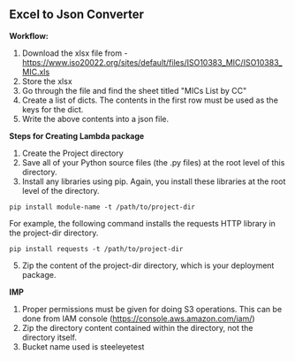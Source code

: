 ## Excel to Json Converter


**Workflow:**

1. Download the xlsx file from - https://www.iso20022.org/sites/default/files/ISO10383_MIC/ISO10383_MIC.xls
2. Store the xlsx
3. Go through the file and find the sheet titled "MICs List by CC"
4. Create a list of dicts. The contents in the first row must be used as the keys for the dict.
5. Write the above contents into a json file.

**Steps for Creating Lambda package**

1. Create the Project directory
2. Save all of your Python source files (the .py files) at the root level of this directory.
3. Install any libraries using pip. Again, you install these libraries at the root level of the directory.

```
pip install module-name -t /path/to/project-dir
```

For example, the following command installs the requests HTTP library in the project-dir directory.
```
pip install requests -t /path/to/project-dir
```

5. Zip the content of the project-dir directory, which is your deployment package.


**IMP**

1. Proper permissions must be given for doing S3 operations.
This can be done from IAM console (https://console.aws.amazon.com/iam/)
2. Zip the directory content contained within the directory, not the directory itself.
3. Bucket name used is steeleyetest
